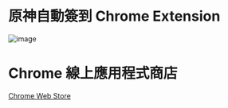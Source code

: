 # 原神自動簽到 Chrome Extension
![image](https://user-images.githubusercontent.com/95022717/194606577-8563837f-66dc-4c45-b89e-58e7a393bd24.png)
# Chrome 線上應用程式商店
[Chrome Web Store](https://chrome.google.com/webstore/detail/%E5%8E%9F%E7%A5%9E%E8%87%AA%E5%8B%95%E7%B0%BD%E5%88%B0/hfmcaikoamiimliphjblamcmpkhomkpj?hl=zh-TW)
